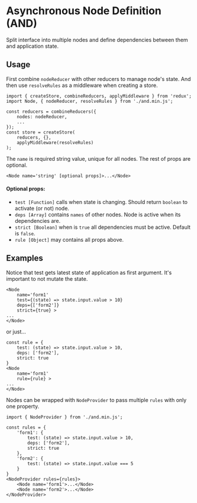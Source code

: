 # Asynchronous Node Definition (AND)

Split interface into multiple nodes and define dependencies between them and application state.

## Usage

First combine `nodeReducer` with other reducers to manage node's state. And then use `resolveRules` as a middleware when creating a store.

```
import { createStore, combineReducers, applyMiddleware } from 'redux';
import Node, { nodeReducer, resolveRules } from './and.min.js';

const reducers = combineReducers({
    nodes: nodeReducer,
    ...
});
const store = createStore(
    reducers, {},
    applyMiddleware(resolveRules)
);
```

The `name` is required string value, unique for all nodes. The rest of props are optional.

```
<Node name='string' [optional props]>...</Node>
```

#### Optional props:

- `test [Function]` calls when state is changing. Should return `boolean` to activate (or not) node.
- `deps [Array]` contains `names` of other nodes. Node is active when its dependencies are.
- `strict [Boolean]` when is `true` all dependencies must be active. Default is `false`.
- `rule [Object]` may contains all props above.

## Examples

Notice that test gets latest state of application as first argument. It's important to not mutate the state.

```
<Node
    name='form1'
    test={(state) => state.input.value > 10}
    deps={['form2']}
    strict={true} >
...
</Node>
```

or just...

```
const rule = {
    test: (state) => state.input.value > 10,
    deps: ['form2'],
    strict: true
}
<Node
    name='form1'
    rule={rule} >
...
</Node>
```

Nodes can be wrapped with `NodeProvider` to pass multiple `rules` with only one property.

```
import { NodeProvider } from './and.min.js';

const rules = {
    'form1': {
        test: (state) => state.input.value > 10,
        deps: ['form2'],
        strict: true
    },
    'form2': {
        test: (state) => state.input.value === 5
    }
}
<NodeProvider rules={rules}>
    <Node name='form1'>...</Node>
    <Node name='form2'>...</Node>
</NodeProvider>
```

